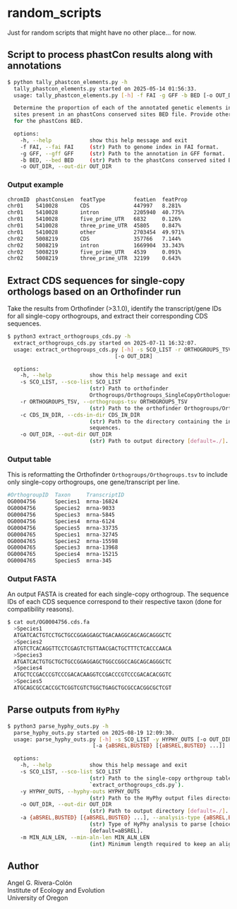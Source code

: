 # random_scripts

Just for random scripts that might have no other place... for now.

## Script to process phastCon results along with annotations

```sh
$ python tally_phastcon_elements.py -h
  tally_phastcon_elements.py started on 2025-05-14 01:56:33.
  usage: tally_phastcon_elements.py [-h] -f FAI -g GFF -b BED [-o OUT_DIR]

  Determine the proportion of each of the annotated genetic elements in a GFF across the
  sites present in an phastCons conserved sites BED file. Provide other general stats
  for the phastCons BED.

  options:
    -h, --help            show this help message and exit
    -f FAI, --fai FAI     (str) Path to genome index in FAI format.
    -g GFF, --gff GFF     (str) Path to the annotation in GFF format.
    -b BED, --bed BED     (str) Path to the phastCons conserved sited BED.
    -o OUT_DIR, --out-dir OUT_DIR
```

### Output example

```sh
chromID  phastConsLen  featType         featLen  featProp
chr01    5410028       CDS              447997   8.281%
chr01    5410028       intron           2205940  40.775%
chr01    5410028       five_prime_UTR   6832     0.126%
chr01    5410028       three_prime_UTR  45805    0.847%
chr01    5410028       other            2703454  49.971%
chr02    5008219       CDS              357766   7.144%
chr02    5008219       intron           1669904  33.343%
chr02    5008219       five_prime_UTR   4539     0.091%
chr02    5008219       three_prime_UTR  32199    0.643%
```

## Extract CDS sequences for single-copy orthologs based on an Orthofinder run

Take the results from Orthofinder (>3.1.0), identify the transcript/gene IDs for 
all single-copy orthogroups, and extract their corresponding CDS sequences.

```sh
$ python3 extract_orthogroups_cds.py -h
  extract_orthogroups_cds.py started on 2025-07-11 16:32:07.
  usage: extract_orthogroups_cds.py [-h] -s SCO_LIST -r ORTHOGROUPS_TSV -c CDS_IN_DIR
                                  [-o OUT_DIR]

  options:
    -h, --help            show this help message and exit
    -s SCO_LIST, --sco-list SCO_LIST
                          (str) Path to orthofinder
                          Orthogroups/Orthogroups_SingleCopyOrthologues.txt file.
    -r ORTHOGROUPS_TSV, --orthogroups-tsv ORTHOGROUPS_TSV
                          (str) Path to the orthofinder Orthogroups/Orthogroups.tsv
    -c CDS_IN_DIR, --cds-in-dir CDS_IN_DIR
                          (str) Path to the directory containing the input per-taxon CDS
                          sequences.
    -o OUT_DIR, --out-dir OUT_DIR
                          (str) Path to output directory [default=./].
```

### Output table

This is reformatting the Orthofinder `Orthogroups/Orthogroups.tsv` to include only 
single-copy orthogroups, one gene/transcript per line.

```sh
#OrthogroupID  Taxon     TranscriptID
OG0004756      Species1  mrna-16824
OG0004756      Species2  mrna-9033
OG0004756      Species3  mrna-5845
OG0004756      Species4  mrna-6124
OG0004756      Species5  mrna-33735
OG0004765      Species1  mrna-32745
OG0004765      Species2  mrna-15598
OG0004765      Species3  mrna-13968
OG0004765      Species4  mrna-15215
OG0004765      Species5  mrna-345
```

### Output FASTA

An output FASTA is created for each single-copy orthogroup. The sequence IDs of each CDS
sequence correspond to their respective taxon (done for compatibility reasons).

```sh
$ cat out/OG0004756.cds.fa
  >Species1
  ATGATCACTGTCCTGCTGCCGGAGGAGCTGACAAGGCAGCAGCAGGGCTC
  >Species2
  ATGTCTCACAGGTTCCTCGAGTCTGTTAACGACTGCTTTCTCACCCAACA
  >Species3
  ATGATCACTGTGCTGCTGCCGGAGGAGCTGGCCGGCCAGCAGCAGGGCTC
  >Species4
  ATGCTCCGACCCGTCCCGACACAAGGTCCGACCCGTCCCGACACACGGTC
  >Species5
  ATGCAGCGCCACCGCTCGGTCGTCTGGCTGAGCTGCGCCACGGCGCTCGT
```

## Parse outputs from `HyPhy`

```sh
$ python3 parse_hyphy_outs.py -h
  parse_hyphy_outs.py started on 2025-08-19 12:09:30.
  usage: parse_hyphy_outs.py [-h] -s SCO_LIST -y HYPHY_OUTS [-o OUT_DIR]
                           [-a {aBSREL,BUSTED} [{aBSREL,BUSTED} ...]] [-m MIN_ALN_LEN]

  options:
    -h, --help            show this help message and exit
    -s SCO_LIST, --sco-list SCO_LIST
                          (str) Path to the single-copy orthgroup table (produced by
                          `extract_orthogroups_cds.py`).
    -y HYPHY_OUTS, --hyphy-outs HYPHY_OUTS
                          (str) Path to the HyPhy output files directory.
    -o OUT_DIR, --out-dir OUT_DIR
                          (str) Path to output directory [default=./].
    -a {aBSREL,BUSTED} [{aBSREL,BUSTED} ...], --analysis-type {aBSREL,BUSTED} [{aBSREL,BUSTED} ...]
                          (str) Type of HyPhy analysis to parse [choices: aBSREL, BUSTED]
                          [default=aBSREL].
    -m MIN_ALN_LEN, --min-aln-len MIN_ALN_LEN
                          (int) Minimum length required to keep an alignment [default=24]
```

## Author

Angel G. Rivera-Colón  
Institute of Ecology and Evolution  
University of Oregon
